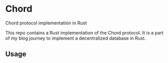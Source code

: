 # Chord

Chord protocol implementation in Rust

This repo contains a Rust implementation of the Chord protocol. It is a part of my blog journey to implement a decentralized database in Rust.

## Usage
